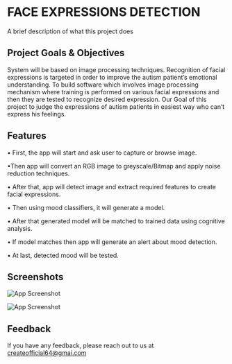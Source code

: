 
# FACE EXPRESSIONS DETECTION

A brief description of what this project does 




## Project Goals & Objectives
System will be based on image processing techniques. Recognition of facial expressions is targeted in order to improve the autism patient’s emotional understanding. To build software which involves image processing mechanism where training is performed on various facial expressions and then they are tested to recognize desired expression. Our Goal of this project to judge the expressions of autism patients in easiest way who can’t express his feelings. 
## Features

•	First, the app will start and ask user to capture or browse image.

•Then app will convert an RGB image to greyscale/Bitmap and apply noise reduction techniques.

•	After that, app will detect image and extract required features to create facial expressions.

•	Then using mood classifiers, it will generate a model.

•	After that generated model will be matched to trained data using cognitive analysis.

•	If model matches then app will generate an alert about mood detection.

•	At last, detected mood will be tested.


## Screenshots

![App Screenshot](https://drive.google.com/file/d/1Ay6J2C0BZ47uNV86r-ldeXr1zBXebFli/view?usp=sharing)


![App Screenshot](https://drive.google.com/file/d/1LYLqb2YUIGSUDpe1gwhPQI4OwCkGCTUV/view?usp=sharing)




## Feedback

If you have any feedback, please reach out to us at createofficial64@gmai.com

